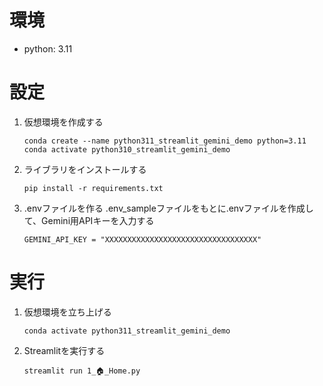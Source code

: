 # 環境
* python: 3.11


# 設定
1. 仮想環境を作成する
    ```
    conda create --name python311_streamlit_gemini_demo python=3.11
    conda activate python310_streamlit_gemini_demo
    ```

2. ライブラリをインストールする 
    ```
    pip install -r requirements.txt
    ```

3. .envファイルを作る
    .env_sampleファイルをもとに.envファイルを作成して、Gemini用APIキーを入力する
    ```
    GEMINI_API_KEY = "XXXXXXXXXXXXXXXXXXXXXXXXXXXXXXXXXX"
    ```


# 実行
1. 仮想環境を立ち上げる
    ```
    conda activate python311_streamlit_gemini_demo
    ```

2. Streamlitを実行する
    ```
    streamlit run 1_🏠_Home.py
    ```